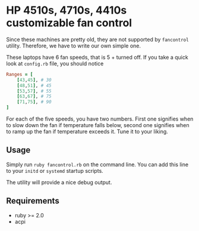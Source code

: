 HP 4510s, 4710s, 4410s customizable fan control
====

Since these machines are pretty old, they are not supported by `fancontrol` utility. Therefore, we have to write our own simple one.

These laptops have 6 fan speeds, that is 5 + turned off. If you take a quick look at `config.rb` file, you should notice

```ruby
Ranges = [
	[43,45], # 30
	[48,51], # 45
	[53,57], # 55
	[63,67], # 75
	[71,75], # 90
]
```

For each of the five speeds, you have two numbers. First one signifies when to slow down the fan if temperature falls below, second one signifies when to ramp up the fan if temperature exceeds it. Tune it to your liking.

Usage
---
Simply run `ruby fancontrol.rb` on the command line. You can add this line to your `initd` or `systemd` startup scripts.

The utility will provide a nice debug output.

Requirements
---
* ruby >= 2.0
* acpi